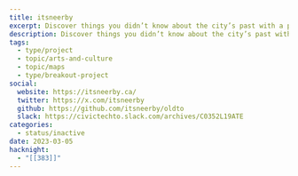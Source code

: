 ```yaml
---
title: itsneerby
excerpt: Discover things you didn’t know about the city’s past with a photo web map.
description: Discover things you didn’t know about the city’s past with a photo web map. Using over 33,000 photos sourced* from the City of Toronto Archives, Toronto Public Library, and community members will be displayed on a web map, free for anyone to view and interact with. Any users can navigate to any park or neighbourhood using an open-source map tool, offering block-by-block browsing of historic Toronto photographs and community submissions.
tags:
  - type/project
  - topic/arts-and-culture
  - topic/maps
  - type/breakout-project
social:
  website: https://itsneerby.ca/
  twitter: https://x.com/itsneerby
  github: https://github.com/itsneerby/oldto
  slack: https://civictechto.slack.com/archives/C0352L19ATE
categories:
  - status/inactive
date: 2023-03-05
hacknight:
  - "[[383]]"
---
```


